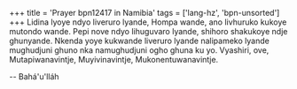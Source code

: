 +++
title = 'Prayer bpn12417 in Namibia'
tags = ['lang-hz', 'bpn-unsorted']
+++
Lidina lyoye ndyo liveruro lyande, Hompa wande, ano livhuruko kukoye mutondo wande. Pepi nove ndyo lihuguvaro lyande, shihoro shakukoye ndje ghunyande. Nkenda yoye kukwande liveruro lyande nalipameko lyande mughudjuni ghuno nka namughudjuni ogho ghuna ku yo. Vyashiri, ove, Mutapiwanavintje, Muyivinavintje, Mukonentuwanavintje.

-- Bahá'u'lláh
